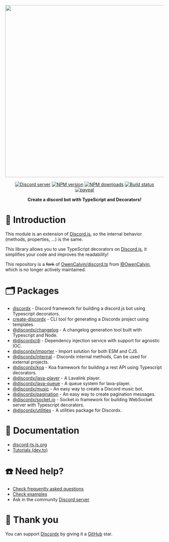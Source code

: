<div>
  <p align="center">
    <a href="https://discord-ts.js.org" target="_blank" rel="nofollow">
      <img src="https://discord-ts.js.org/discord-ts.svg" width="546" />
    </a>
  </p>
  <p align="center">
    <a href="https://discord-ts.js.org/discord"
      ><img
        src="https://img.shields.io/discord/874802018361950248?color=5865F2&logo=discord&logoColor=white"
        alt="Discord server"
    /></a>
    <a href="https://www.npmjs.com/package/discordx"
      ><img
        src="https://img.shields.io/npm/v/discordx.svg?maxAge=3600"
        alt="NPM version"
    /></a>
    <a href="https://www.npmjs.com/package/discordx"
      ><img
        src="https://img.shields.io/npm/dt/discordx.svg?maxAge=3600"
        alt="NPM downloads"
    /></a>
    <a href="https://github.com/oceanroleplay/discord.ts/actions"
      ><img
        src="https://github.com/oceanroleplay/discord.ts/workflows/Build/badge.svg"
        alt="Build status"
    /></a>
    <a href="https://www.paypal.me/vijayxmeena"
      ><img
        src="https://img.shields.io/badge/donate-paypal-F96854.svg"
        alt="paypal"
    /></a>
  </p>
  <p align="center">
    <b> Create a discord bot with TypeScript and Decorators! </b>
  </p>
</div>

# 📖 Introduction

This module is an extension of [Discord.js](https://discord.js.org), so the internal behavior (methods, properties, ...) is the same.

This library allows you to use TypeScript decorators on [Discord.js](https://discord.js.org), it simplifies your code and improves the readability!

This repository is a ~~fork~~ of [OwenCalvin/discord.ts](https://github.com/OwenCalvin/discord.ts) from [@OwenCalvin](https://github.com/OwenCalvin), which is no longer actively maintained.

# 🗂 Packages

- [discordx](./packages/discordx/README.md) - Discord framework for building a discord.js bot using Typescript decorators.
- [create-discordx](./packages/create-discordx/README.md) - CLI tool for generating a Discordx project using templates.
- [@discordx/changelog](./packages/changelog/README.md) - A changelog generation tool built with Typescript and Node.
- [@discordx/di](./packages/di/README.md) - Dependency injection service with support for agnostic IOC.
- [@discordx/importer](./packages/importer/README.md) - Import solution for both ESM and CJS.
- [@discordx/internal](./packages/internal/README.md) - Discordx internal methods, Can be used for external projects.
- [@discordx/koa](./packages/koa/README.md) - Koa framework for building a rest API using Typescript decorators.
- [@discordx/lava-player](./packages/lava-player/README.md) - A Lavalink player.
- [@discordx/lava-queue](./packages/lava-queue/README.md) - A queue system for lava-player.
- [@discordx/music](./packages/music/README.md) - An easy way to create a Discord music bot.
- [@discordx/pagination](./packages/pagination/README.md) - An easy way to create pagination messages.
- [@discordx/socket.io](./packages/socket.io/README.md) - Socket.io framework for building WebSocket server with Typescript decorators.
- [@discordx/utilities](./packages/utilities/README.md) - A utilities package for Discordx.

# 📜 Documentation

- [discord-ts.js.org](https://discord-ts.js.org)
- [Tutorials (dev.to)](https://dev.to/oceanroleplay/series/14317)

# ☎️ Need help?

- [Check frequently asked questions](https://discord-ts.js.org/docs/faq)
- [Check examples](https://github.com/oceanroleplay/discord.ts/tree/main/packages/discordx/examples)
- Ask in the community [Discord server](https://discord-ts.js.org/discord)

# 💖 Thank you

You can support [Discordx](https://www.npmjs.com/package/discordx) by giving it a [GitHub](https://github.com/oceanroleplay/discord.ts) star.
